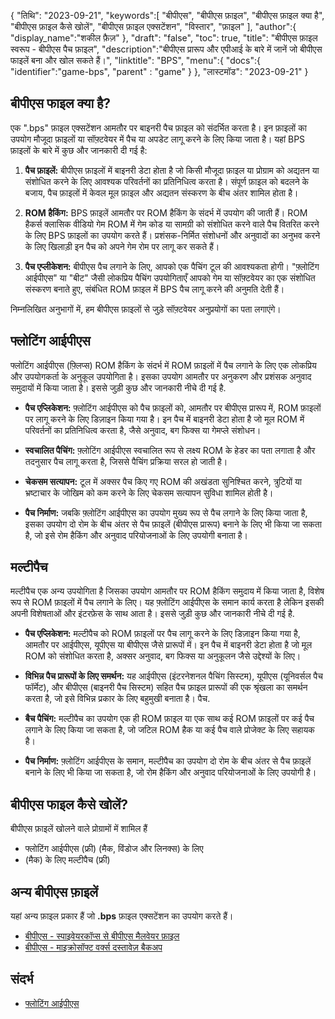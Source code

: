 {
"तिथि": "2023-09-21",
   "keywords":[
"बीपीएस",
"बीपीएस फ़ाइल",
"बीपीएस फ़ाइल क्या है",
"बीपीएस फ़ाइल कैसे खोलें",
"बीपीएस फ़ाइल एक्सटेंशन",
"विस्तार",
"फ़ाइल"
],
   "author":{
"display_name":"शकील फ़ैज़"
},
"draft": "false",
"toc": true,
"title": "बीपीएस फ़ाइल स्वरूप - बीपीएस पैच फ़ाइल",
   "description":"बीपीएस प्रारूप और एपीआई के बारे में जानें जो बीपीएस फाइलें बना और खोल सकते हैं।",
"linktitle": "BPS",
   "menu":{
      "docs":{
         "identifier":"game-bps",
"parent" : "game"
}
},
"लास्टमॉड": "2023-09-21"
}

## बीपीएस फाइल क्या है?

एक ".bps" फ़ाइल एक्सटेंशन आमतौर पर बाइनरी पैच फ़ाइल को संदर्भित करता है। इन फ़ाइलों का उपयोग मौजूदा फ़ाइलों या सॉफ़्टवेयर में पैच या अपडेट लागू करने के लिए किया जाता है। यहां BPS फ़ाइलों के बारे में कुछ और जानकारी दी गई है:

1. **पैच फ़ाइलें:** बीपीएस फ़ाइलों में बाइनरी डेटा होता है जो किसी मौजूदा फ़ाइल या प्रोग्राम को अद्यतन या संशोधित करने के लिए आवश्यक परिवर्तनों का प्रतिनिधित्व करता है। संपूर्ण फ़ाइल को बदलने के बजाय, पैच फ़ाइलों में केवल मूल फ़ाइल और अद्यतन संस्करण के बीच अंतर शामिल होता है।

2. **ROM हैकिंग:** BPS फ़ाइलें आमतौर पर ROM हैकिंग के संदर्भ में उपयोग की जाती हैं। ROM हैकर्स क्लासिक वीडियो गेम ROM में गेम कोड या सामग्री को संशोधित करने वाले पैच वितरित करने के लिए BPS फ़ाइलों का उपयोग करते हैं। प्रशंसक-निर्मित संशोधनों और अनुवादों का अनुभव करने के लिए खिलाड़ी इन पैच को अपने गेम रोम पर लागू कर सकते हैं।

3. **पैच एप्लीकेशन:** बीपीएस पैच लगाने के लिए, आपको एक पैचिंग टूल की आवश्यकता होगी। "फ़्लोटिंग आईपीएस" या "बीट" जैसी लोकप्रिय पैचिंग उपयोगिताएँ आपको गेम या सॉफ़्टवेयर का एक संशोधित संस्करण बनाते हुए, संबंधित ROM फ़ाइल में BPS पैच लागू करने की अनुमति देती हैं।

निम्नलिखित अनुभागों में, हम बीपीएस फ़ाइलों से जुड़े सॉफ़्टवेयर अनुप्रयोगों का पता लगाएंगे।

## फ्लोटिंग आईपीएस

फ्लोटिंग आईपीएस (फ़्लिप्स) ROM हैकिंग के संदर्भ में ROM फ़ाइलों में पैच लगाने के लिए एक लोकप्रिय और उपयोगकर्ता के अनुकूल उपयोगिता है। इसका उपयोग आमतौर पर अनुकरण और प्रशंसक अनुवाद समुदायों में किया जाता है। इससे जुड़ी कुछ और जानकारी नीचे दी गई है.

- **पैच एप्लिकेशन:** फ़्लोटिंग आईपीएस को पैच फ़ाइलों को, आमतौर पर बीपीएस प्रारूप में, ROM फ़ाइलों पर लागू करने के लिए डिज़ाइन किया गया है। इन पैच में बाइनरी डेटा होता है जो मूल ROM में परिवर्तनों का प्रतिनिधित्व करता है, जैसे अनुवाद, बग फिक्स या गेमप्ले संशोधन।

- **स्वचालित पैचिंग:** फ़्लोटिंग आईपीएस स्वचालित रूप से लक्ष्य ROM के हेडर का पता लगाता है और तदनुसार पैच लागू करता है, जिससे पैचिंग प्रक्रिया सरल हो जाती है।

- **चेकसम सत्यापन:** टूल में अक्सर पैच किए गए ROM की अखंडता सुनिश्चित करने, त्रुटियों या भ्रष्टाचार के जोखिम को कम करने के लिए चेकसम सत्यापन सुविधा शामिल होती है।

- **पैच निर्माण:** जबकि फ़्लोटिंग आईपीएस का उपयोग मुख्य रूप से पैच लगाने के लिए किया जाता है, इसका उपयोग दो रोम के बीच अंतर से पैच फ़ाइलें (बीपीएस प्रारूप) बनाने के लिए भी किया जा सकता है, जो इसे रोम हैकिंग और अनुवाद परियोजनाओं के लिए उपयोगी बनाता है।

## मल्टीपैच

मल्टीपैच एक अन्य उपयोगिता है जिसका उपयोग आमतौर पर ROM हैकिंग समुदाय में किया जाता है, विशेष रूप से ROM फ़ाइलों में पैच लगाने के लिए। यह फ़्लोटिंग आईपीएस के समान कार्य करता है लेकिन इसकी अपनी विशेषताओं और इंटरफ़ेस के साथ आता है। इससे जुड़ी कुछ और जानकारी नीचे दी गई है.

- **पैच एप्लिकेशन:** मल्टीपैच को ROM फ़ाइलों पर पैच लागू करने के लिए डिज़ाइन किया गया है, आमतौर पर आईपीएस, यूपीएस या बीपीएस जैसे प्रारूपों में। इन पैच में बाइनरी डेटा होता है जो मूल ROM को संशोधित करता है, अक्सर अनुवाद, बग फिक्स या अनुकूलन जैसे उद्देश्यों के लिए।

- **विभिन्न पैच प्रारूपों के लिए समर्थन:** यह आईपीएस (इंटरनेशनल पैचिंग सिस्टम), यूपीएस (यूनिवर्सल पैच फॉर्मेट), और बीपीएस (बाइनरी पैच सिस्टम) सहित पैच फ़ाइल प्रारूपों की एक श्रृंखला का समर्थन करता है, जो इसे विभिन्न प्रकार के लिए बहुमुखी बनाता है। पैच.

- **बैच पैचिंग:** मल्टीपैच का उपयोग एक ही ROM फ़ाइल या एक साथ कई ROM फ़ाइलों पर कई पैच लगाने के लिए किया जा सकता है, जो जटिल ROM हैक या कई पैच वाले प्रोजेक्ट के लिए सहायक है।

- **पैच निर्माण:** फ़्लोटिंग आईपीएस के समान, मल्टीपैच का उपयोग दो रोम के बीच अंतर से पैच फ़ाइलें बनाने के लिए भी किया जा सकता है, जो रोम हैकिंग और अनुवाद परियोजनाओं के लिए उपयोगी है।

## बीपीएस फाइल कैसे खोलें?

बीपीएस फ़ाइलें खोलने वाले प्रोग्रामों में शामिल हैं

- फ्लोटिंग आईपीएस (फ्री) (मैक, विंडोज और लिनक्स) के लिए
- (मैक) के लिए मल्टीपैच (फ्री)

## अन्य बीपीएस फ़ाइलें

यहां अन्य फ़ाइल प्रकार हैं जो **.bps** फ़ाइल एक्सटेंशन का उपयोग करते हैं।

- [बीपीएस - स्पाइवेयरकॉप्स से बीपीएस मैलवेयर फ़ाइल](/hi/misc/bps-malware/)
- [बीपीएस - माइक्रोसॉफ्ट वर्क्स दस्तावेज़ बैकअप](/hi/misc/bps-works/)

## संदर्भ
* [फ्लोटिंग आईपीएस](https://www.gamebrew.org/wiki/Floating_IPS)

